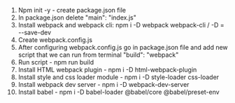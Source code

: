 1. Npm init -y - create package.json file
2. In package.json delete "main": "index.js"
3. Install webpack and webpack cli: npm i -D webpack webpack-cli / -D = --save-dev
4. Create webpack.config.js
5. After configuring webpack.config.js go in package.json file and add new script that we can run from terminal "build": "webpack"
6. Run script - npm run build
7. Install HTML webpack plugin - npm i -D html-webpack-plugin
7. Install style and css loader module - npm i -D style-loader css-loader
8. Install webpack dev server - npm i -D webpack-dev-server
9. Install babel - npm i -D babel-loader @babel/core @babel/preset-env